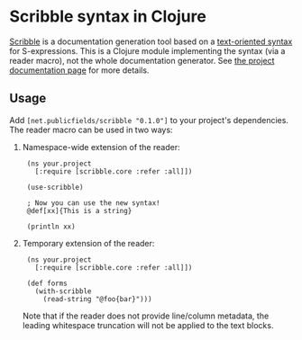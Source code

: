 # Scribble syntax in Clojure

[Scribble](http://docs.racket-lang.org/scribble/) is a documentation generation tool based on a [text-oriented syntax](http://docs.racket-lang.org/scribble/reader.html) for S-expressions.
This is a Clojure module implementing the syntax (via a reader macro), not the whole documentation generator.
See [the project documentation page](http://clojure-scribble.publicfields.net) for more details.

## Usage

Add ``[net.publicfields/scribble "0.1.0"]`` to your project's dependencies.
The reader macro can be used in two ways:

1. Namespace-wide extension of the reader:

        (ns your.project
          [:require [scribble.core :refer :all]])

        (use-scribble)

        ; Now you can use the new syntax!
        @def[xx]{This is a string}

        (println xx)

2. Temporary extension of the reader:

        (ns your.project
          [:require [scribble.core :refer :all]])

        (def forms
          (with-scribble
            (read-string "@foo{bar}")))

   Note that if the reader does not provide line/column metadata, the leading whitespace truncation will not be applied to the text blocks.
